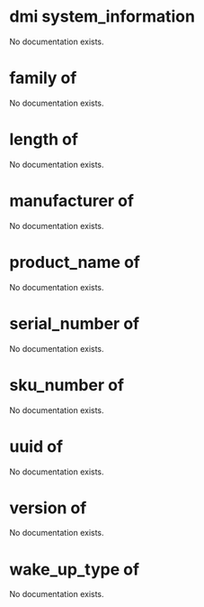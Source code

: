 # dmi system_information

No documentation exists.

# family of <dmi system_information>

No documentation exists.

# length of <dmi system_information>

No documentation exists.

# manufacturer of <dmi system_information>

No documentation exists.

# product_name of <dmi system_information>

No documentation exists.

# serial_number of <dmi system_information>

No documentation exists.

# sku_number of <dmi system_information>

No documentation exists.

# uuid of <dmi system_information>

No documentation exists.

# version of <dmi system_information>

No documentation exists.

# wake_up_type of <dmi system_information>

No documentation exists.
